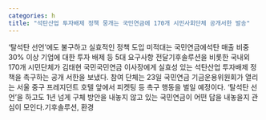 ```yaml
---
categories: h
title: "석탄산업 투자배제 정책 뭉개는 국민연금에 170개 시민사회단체 공개서한 발송"
---
```

‘탈석탄 선언’에도 불구하고 실효적인 정책 도입 미적대는 국민연금에석탄 매출 비중 30% 이상 기업에 대한 투자 배제 등 5대 요구사항 전달기후솔루션을 비롯한 국내외 170개 시민단체가 김태현 국민국민연금 이사장에게 실효성 있는 석탄산업 투자배제 정책을 촉구하는 공개 서한을 보냈다. 참여 단체는 23일 국민연금 기금운용위원회가 열리는 서울 중구 프레지던트 호텔 앞에서 피켓팅 등 촉구 행동을 벌일 예정이다. ‘탈석탄 선언’을 하고도 1년 넘게 구체 방안을 내놓지 않고 있는 국민연금이 어떤 답을 내놓을지 관심이 모인다.기후솔루션, 환경